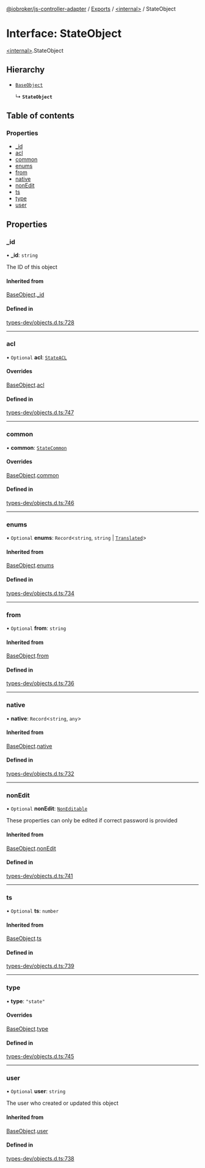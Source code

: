[@iobroker/js-controller-adapter](../README.md) / [Exports](../modules.md) / [\<internal\>](../modules/internal_.md) / StateObject

# Interface: StateObject

[\<internal\>](../modules/internal_.md).StateObject

## Hierarchy

- [`BaseObject`](internal_.BaseObject.md)

  ↳ **`StateObject`**

## Table of contents

### Properties

- [\_id](internal_.StateObject.md#_id)
- [acl](internal_.StateObject.md#acl)
- [common](internal_.StateObject.md#common)
- [enums](internal_.StateObject.md#enums)
- [from](internal_.StateObject.md#from)
- [native](internal_.StateObject.md#native)
- [nonEdit](internal_.StateObject.md#nonedit)
- [ts](internal_.StateObject.md#ts)
- [type](internal_.StateObject.md#type)
- [user](internal_.StateObject.md#user)

## Properties

### \_id

• **\_id**: `string`

The ID of this object

#### Inherited from

[BaseObject](internal_.BaseObject.md).[_id](internal_.BaseObject.md#_id)

#### Defined in

[types-dev/objects.d.ts:728](https://github.com/ioBroker/ioBroker.js-controller/blob/13fc9d35/packages/types-dev/objects.d.ts#L728)

___

### acl

• `Optional` **acl**: [`StateACL`](internal_.StateACL.md)

#### Overrides

[BaseObject](internal_.BaseObject.md).[acl](internal_.BaseObject.md#acl)

#### Defined in

[types-dev/objects.d.ts:747](https://github.com/ioBroker/ioBroker.js-controller/blob/13fc9d35/packages/types-dev/objects.d.ts#L747)

___

### common

• **common**: [`StateCommon`](internal_.StateCommon.md)

#### Overrides

[BaseObject](internal_.BaseObject.md).[common](internal_.BaseObject.md#common)

#### Defined in

[types-dev/objects.d.ts:746](https://github.com/ioBroker/ioBroker.js-controller/blob/13fc9d35/packages/types-dev/objects.d.ts#L746)

___

### enums

• `Optional` **enums**: `Record`\<`string`, `string` \| [`Translated`](../modules/internal_.md#translated)\>

#### Inherited from

[BaseObject](internal_.BaseObject.md).[enums](internal_.BaseObject.md#enums)

#### Defined in

[types-dev/objects.d.ts:734](https://github.com/ioBroker/ioBroker.js-controller/blob/13fc9d35/packages/types-dev/objects.d.ts#L734)

___

### from

• `Optional` **from**: `string`

#### Inherited from

[BaseObject](internal_.BaseObject.md).[from](internal_.BaseObject.md#from)

#### Defined in

[types-dev/objects.d.ts:736](https://github.com/ioBroker/ioBroker.js-controller/blob/13fc9d35/packages/types-dev/objects.d.ts#L736)

___

### native

• **native**: `Record`\<`string`, `any`\>

#### Inherited from

[BaseObject](internal_.BaseObject.md).[native](internal_.BaseObject.md#native)

#### Defined in

[types-dev/objects.d.ts:732](https://github.com/ioBroker/ioBroker.js-controller/blob/13fc9d35/packages/types-dev/objects.d.ts#L732)

___

### nonEdit

• `Optional` **nonEdit**: [`NonEditable`](internal_.NonEditable.md)

These properties can only be edited if correct password is provided

#### Inherited from

[BaseObject](internal_.BaseObject.md).[nonEdit](internal_.BaseObject.md#nonedit)

#### Defined in

[types-dev/objects.d.ts:741](https://github.com/ioBroker/ioBroker.js-controller/blob/13fc9d35/packages/types-dev/objects.d.ts#L741)

___

### ts

• `Optional` **ts**: `number`

#### Inherited from

[BaseObject](internal_.BaseObject.md).[ts](internal_.BaseObject.md#ts)

#### Defined in

[types-dev/objects.d.ts:739](https://github.com/ioBroker/ioBroker.js-controller/blob/13fc9d35/packages/types-dev/objects.d.ts#L739)

___

### type

• **type**: ``"state"``

#### Overrides

[BaseObject](internal_.BaseObject.md).[type](internal_.BaseObject.md#type)

#### Defined in

[types-dev/objects.d.ts:745](https://github.com/ioBroker/ioBroker.js-controller/blob/13fc9d35/packages/types-dev/objects.d.ts#L745)

___

### user

• `Optional` **user**: `string`

The user who created or updated this object

#### Inherited from

[BaseObject](internal_.BaseObject.md).[user](internal_.BaseObject.md#user)

#### Defined in

[types-dev/objects.d.ts:738](https://github.com/ioBroker/ioBroker.js-controller/blob/13fc9d35/packages/types-dev/objects.d.ts#L738)
